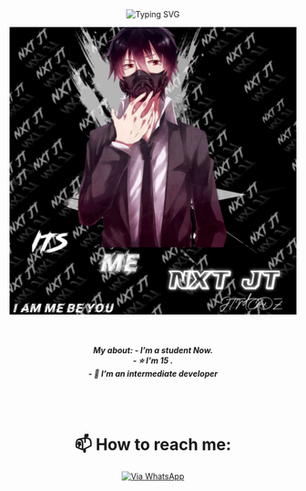 <div align="center">
    <img
        src="https://readme-typing-svg.herokuapp.com?font=GlossAndBloom&size=30&duration=4997&color=993300&background=FF673200&center=true&vCenter=true&lines=Hey+Bro+Its+me+Timmy+;Nice+To+Meet+;You+;Follow+my+github"
            alt="Typing SVG"
        />


<a href="https://bio.link/timifres"><img align='centre' src='20230122_113239.jpg' width='700"'> </a>


<br/>
<h5> My about:
-  I’m a student Now.
<br>
- ⭐  I'm 15 .
<br>
- 🌱 I’m an intermediate developer
</h5>
<br>
<br>

# 📫 How to reach me:
[![Via WhatsApp](https://img.shields.io/badge/WhatsApp-25D366?style=for-the-badge&logo=whatsapp&logoColor=blue)](https://wa.me/2348050261876)
<br>
<br>
<br>
